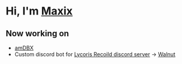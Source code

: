 # Hi, I'm [Maxix](http://maxix.sk)

## Now working on 
- [amDBX](https://github.com/MaxixSVK/amDBX) 
- Custom discord bot for [Lycoris Recoild discord server](https://discord.gg/LycorisRecoil) -> [Walnut](https://github.com/MaxixSVK/walnut-bot)

